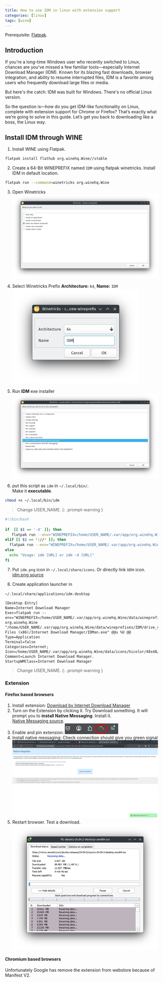 ```yaml
---
title: How to use IDM in linux with extension support
categories: [linux]
tags: [wine]
---
```


Prerequisite: [Flatpak](https://flatpak.org/setup/).  
## Introduction  
If you're a long-time Windows user who recently switched to Linux, chances are you've missed a few familiar tools—especially Internet Download Manager (IDM). Known for its blazing fast downloads, browser integration, and ability to resume interrupted files, IDM is a favorite among users who frequently download large files or media.

But here's the catch: IDM was built for Windows. There's no official Linux version.

So the question is—how do you get IDM-like functionality on Linux, complete with extension support for Chrome or Firefox? That’s exactly what we’re going to solve in this guide. Let’s get you back to downloading like a boss, the Linux way.

## Install IDM through WINE

1. Install WINE using Flatpak.  
```sh
flatpak install flathub org.winehq.Wine//stable
```

2. Create a 64-Bit WINEPREFIX named `IDM` using flatpak winetricks. Install IDM in default location.  
```sh
flatpak run --command=winetricks org.winehq.Wine
```

3. Open Winetricks
![open winetricks](/assets/images/2023-01-08-how-to-use-idm-in-linux-with-extension/Screenshot_20250424_185512.webp)

4. Select Winetricks Prefix **Architecture:** `64`, **Name:** `IDM`  
![select prefix](/assets/images/2023-01-08-how-to-use-idm-in-linux-with-extension/Screenshot_20250424_185531.webp)

5. Run **IDM** exe installer
![run exe](/assets/images/2023-01-08-how-to-use-idm-in-linux-with-extension/Screenshot_20250424_185633.webp)

6. put this script as `idm` in `~/.local/bin/`.  
Make it **executable**. 
```sh
chmod +x ~/.local/bin/idm
```  

> Change USER_NAME.
{: .prompt-warning }

```bash
#!/bin/bash

if  [[ $1 == '-d' ]]; then
   flatpak run --env="WINEPREFIX=/home/USER_NAME/.var/app/org.winehq.Wine/data/wineprefixes/IDM/" org.winehq.Wine "/home/USER_NAME/.var/app/org.winehq.Wine/data/wineprefixes/IDM/drive_c/Program Files (x86)/Internet Download Manager/IDMan.exe" /d "$2"
elif [[ $1 == *://* ]]; then
  flatpak run --env="WINEPREFIX=/home/USER_NAME/.var/app/org.winehq.Wine/data/wineprefixes/IDM/" org.winehq.Wine "/home/USER_NAME/.var/app/org.winehq.Wine/data/wineprefixes/IDM/drive_c/Program Files (x86)/Internet Download Manager/IDMan.exe" /d "$1"
else
  echo "Usage: idm [URL] or idm -d [URL]"
fi
```
7. Put `idm.png` icon in `~/.local/share/icons`. Or directly link idm icon.   
[idm.png source](https://github.com/tazihad/idm-linux/blob/65430a627053d5be3b092b8a7688b96c16af3245/idm.png)

8. Create application launcher in

`~/.local/share/applications/idm.desktop`  
```
[Desktop Entry]
Name=Internet Download Manager
Exec=flatpak run --env="WINEPREFIX=/home/USER_NAME/.var/app/org.winehq.Wine/data/wineprefixes/IDM/" org.winehq.Wine "/home/USER_NAME/.var/app/org.winehq.Wine/data/wineprefixes/IDM/drive_c/Program Files (x86)/Internet Download Manager/IDMan.exe" @@u %U @@
Type=Application
Terminal=false
Categories=Internet;
Icon=/home/USER_NAME/.var/app/org.winehq.Wine/data/icons/hicolor/48x48/apps/2829_IDMan.0.png
Comment=Launch Internet Download Manager.
StartupWMClass=Internet Download Manager
```  

> Change USER_NAME.
{: .prompt-warning }



### Extension

#### Firefox based browsers

1. Install extension: [Download by Internet Download Manager](https://addons.mozilla.org/en-US/firefox/addon/download-by-idm/)  
2. Turn on the Extension by clicking it. Try Download something. It will prompt you to **install Native Messaging**. Install it.  
[Native Messaging source](https://github.com/Emano-Waldeck/native-client/releases/tag/0.1.5).  
3. Enable and pin extension:
![enable extension](/assets/images/2023-01-08-how-to-use-idm-in-linux-with-extension/Screenshot_20250424_200119.webp)
4. Install native messaging: Check connection should give you green signal
![install native messaging](/assets/images/2023-01-08-how-to-use-idm-in-linux-with-extension/Screenshot_20250424_200438.webp)
5. Restart browser. Test a download.
![test download](/assets/images/2023-01-08-how-to-use-idm-in-linux-with-extension/Screenshot_20250424_200900.webp)

#### Chromium based browsers

Unfortunately Google has remove the extension from webstore because of Manifest V2.

